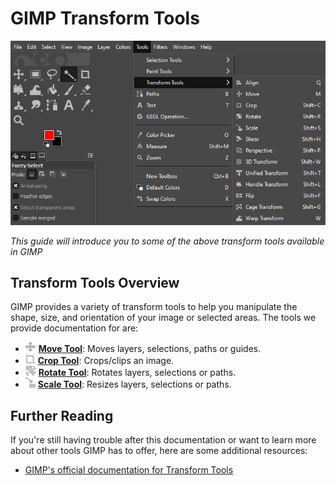 # GIMP Transform Tools

![TransformToolsOverview.png](../images/TransformToolsOverview.png)

*This guide will introduce you to some of the above transform tools available in GIMP*


## Transform Tools Overview

GIMP provides a variety of transform tools to help you manipulate the shape, size, and orientation of your image or selected areas. The tools we provide documentation for are:

- ![MoveTool.PNG](../images/MoveTool.PNG) [**Move Tool**](MoveTool.md): Moves layers, selections, paths or guides.
- ![CropTool.PNG](../images/CropTool.PNG) [**Crop Tool**](CropTool.md): Crops/clips an image.
- ![RotateTool.PNG](../images/RotateTool.PNG) [**Rotate Tool**](RotateTool.md): Rotates layers, selections or paths.
- ![ScaleTool.PNG](../images/ScaleTool.PNG) [**Scale Tool**](ScaleTool.md): Resizes layers, selections or paths.


## Further Reading

If you're still having trouble after this documentation or want to learn more about other tools GIMP has to offer, here are some additional resources:

- [GIMP's official documentation for Transform Tools](https://docs.gimp.org/2.8/en/gimp-tools-transform.html)